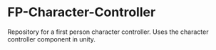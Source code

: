 # FP-Character-Controller
Repository for a first person character controller.
Uses the character controller component in unity.
